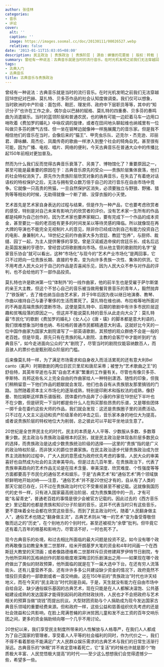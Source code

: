 ```yaml
---
author: 张佳林
categories:
- 音乐
- 评论
cover:
  alt: ''
  caption: ''
  image: https://images.soomal.cc/doc/20130111/00026527.webp
  relative: false
date: '2013-01-11T15:03:05+08:00'
description: 民主政治 | 贵族政治 | 贵族阶层 | 源自：蝉雏的花雾居 | 版权：转载 |  平均/总评分：09.88/79
summary: 曾经有一种说法：古典音乐就是当时的流行音乐。在时光机发明之前我们无法穿越回18世纪对巴赫、莫扎特、贝多芬作品的社会认知度做调查。我们仅可以想象，当时欧洲的中产阶级：面包师、鞋匠、理发师、政府中下层职员等等，其中的“知识分子”也许在工作之余，偶尔会以巴赫的赋格、莫扎特的四重奏、贝多芬的奏鸣曲为消遣娱乐……
tags:
- 古典入门
- 古典音乐
title: 古典音乐与贵族政治
---
```


曾经有一种说法：古典音乐就是当时的流行音乐。在时光机发明之前我们无法穿越回18世纪对巴赫、莫扎特、贝多芬作品的社会认知度做调查。我们仅可以想象，当时欧洲的中产阶级：面包师、鞋匠、理发师、政府中下层职员等等，其中的“知识分子”也许在工作之余，偶尔会以巴赫的赋格、莫扎特的四重奏、贝多芬的奏鸣曲为消遣娱乐。当时的蓝领阶层和普通农民，也的确有可能一边赶着马车一边用口哨吹着《费加罗的婚礼》中咏叹调的旋律，或者在田间地头聊起维也纳城里有一位叫做贝多芬的脾气古怪、但一坐在钢琴边就像神一样施展魔力的音乐家。但是我不相信他们的音乐在当时，会像后来的“猫王”、甲壳虫乐队、迈克尔・杰克逊、邓丽君、谭咏麟、周杰伦、凤凰传奇的歌曲一样渗入到整个社会的犄角旮旯。甚至很有可能，因为广播、电视、唱片、网络的便利，今天古典音乐在普通大众中的传播比起150年前相对更加普及。

然而为什么我们反而觉得古典音乐衰落了、另类了、博物馆化了？重要原因之一，甚至可能是最重要的原因在于：古典音乐原先的受众――贵族阶层集体衰落，他们的社会特权消失了。原先作为贵族阶层欣赏对象的古典音乐，在失去了有着绝对话语权的特权保护之后，无法与拥有受众数万倍于自己的流行音乐在自由市场中竞争。它就像一只高贵的熊猫，一旦自然保护区消失，必须要独立与野狼、野猪、猎狗等等相处的时候，无助得就像一个断了翅、没穿衣服的小天使。

艺术首先是艺术家自身表达的过程与结果，但是作为一种产品，它也要考虑欣赏者的感受，特别是对自己未来有影响力的欣赏者的评价。没有艺术家一生所有的作品都是纯粹为自己创作的，因为艺术家也要养家糊口，要有完成下一个作品的成本资金，甚至要比一般的老百姓有更多的时间发呆以等待灵感的降临。所以就像现在再大牌的导演也不能完全无视制片人的意见，除非你已经成功到自己有能力投资自己的电影、身兼制片人。18世纪之前的作曲家大多为宫廷、教廷“包养”，与厨师、裁缝、园丁一起，为主人提供奢侈的享受。曾是汉诺威选帝侯的宫廷乐长、成名后远赴英国发展的亨德尔，曾经尝试将歌剧推向市场。但从他主管的歌剧院的名字“皇家音乐协会”就可以看出，这种“市场化”与现今的“艺术产业市场化”是两回事，它只不过把向一位贵族长期、直接的专卖，变为向许多贵族一次性、集体的供货。它不用考虑人民大众对于自己的作品是否喜闻乐见，因为人民大众不参与对作品的评判，也不会给他的下一部作品投资。

莫扎特也许是欧洲第一位“体制外”的一线作曲家，他的前半生也是受雇于萨尔斯堡的亲王大主教，但这个不甘心自己的音乐被当做用餐背景音乐的青年人，毅然抛弃了“铁饭碗”，去了维也纳当自由艺术家，并于9年后因为夜以继日地演奏、教琴、作曲以维持自己与妻子奢侈的生活而累死了。莫扎特在维也纳、布拉格等地所面对的不再是高端贵族的垄断市场，这便是莫扎特中、后期的歌剧中有许多市民阶层逗趣和贫嘴段落的原因之一。但这并不能说莫扎特的音乐从此走向大众了：莫扎特最“市民化”的歌剧《费加罗的婚礼》《女人心》《唐・璜》的脚本都是意大利语的，我们很难想象当时维也纳、布拉格的普通市民都精通意大利语。这就好比今天的一位中国作曲家为国家大剧院谱写了一部英语歌剧，其预想的观众群绝不会是一般的老百姓。但是毕竟，原先只有在贵族的私人剧院、主教的会客厅中才能听到的“古典音乐”，如今走进面向公众的“大”剧院了，尽管当时的剧院仅能容纳数百人，而且骇人的票价也是甄别观众阶层的门槛。

后来像莫扎特一样，为了满足市场需求和自身收入而活活累死的还有意大利Bel canto（美声）时期歌剧的两位巨匠贝里尼和唐尼采蒂；被誉为“艺术歌曲之王”的舒伯特，其英年早逝也与其“自由艺术家”繁重的工作量有关。尽管也有像贝多芬、李斯特、肖邦这些名义上完全自由的作曲家给人一种特别潇洒、随性的印象，但我们稍稍留意一下他们作品的题献就会发现，他们也各自有从贵族朋友那里搞钱的门路。当然随着资本主义市场化的逐渐成熟，特别是印刷术和版权法的成熟，像舒曼、勃拉姆斯这样靠乐谱版税、团体委约作品奔了小康的作家在19世纪下半叶也不在少数，但是研究一下当时都是些什么人在购买那些昂贵的乐谱，又是哪些团体一掷千金在委约这些大师的作品，我们就会发现：这还是贵族圈子里的消费活动。只不过在人文主义运动和资产阶级革命的冲击之后，音乐家本身的地位大为提高，或者说贵族阶层的特权地位大为削弱，总之彼此可以平起平坐地谈生意了。

20世纪是全世界民主化的时代，民主的本质是人人平等、少数服从多数、多数尊重少数。民主政治与贵族政治最根本的区别，就是民主政治是体现各阶层多数民众的选择，而贵族政治是达成少数贵族统治阶级的选择――这里的“贵族”指的是广义的政治特权阶层，而非狭义的爵位世袭家族。在民主政治逐步代替贵族政治成为世界主流政制的过程中，广大人民的意愿成为政府优先考虑的事情，人民大众的审美喜好也自然成为社会的主流审美导向。但是过去几百年里，在贵族政治下，代表了贵族审美趋向的艺术作品无论是在技术含量、审美深度、欣赏难度、个性强度等等方面都要高于市民化的通俗艺术和娱乐，于是“古典艺术”和“通俗艺术”两个领域旗帜鲜明地开始对峙――注意，“通俗艺术”并不是20世纪才有的，自从有了人类的那天它就已存在，只不过在贵族政治时代它不受重视甚至不被记载。这就像我国历代的史书一样，只有进入国家最高统治阶层、成为贵族集团中的一员，才有可能“名留青史”，普通老百姓的事情是很少会被官方记载的。因此过去的《西方音乐史》里记载的也都是贵族和知识分子阶层的音乐，这并不代表当时只有这些音乐，更不意味着全社会都在欣赏这些音乐。而到了民主政治时代，随着“人民翻身做主人”，通俗艺术也随之“翻身做主流”，古典艺术则从“唯一的艺术”变为备受尊敬但敬而远之的“历史”，在个别地方的个别时代，甚至还被视为“余孽”批判。但毕竟它还有着几百年的根基和影响力，尽管活不好，一时也死不了。

现今古典音乐的处境，和过去相比所面临的最大问题是投资不足。如今没有哪个政府再敢像当初教皇朱里二世那样，给米开朗基罗大笔的资金和4年时间画一个在西斯廷大教堂的天顶画；或者像路德维希二世那样斥巨资修建拜罗伊特节日剧院，专为他所崇拜的瓦格纳创作的那些极度艰深晦涩的乐剧演出之用――如果现在哪个政府做出了类似的财政预算，他所面临的就是在下一届大选中下台。在还有穷人流落街头、还有儿童营养不良、还有许许多多公共建设缺少资金的情况下，政府竟然不惜投巨资委约一部歌剧或者一首交响曲，这在150年前的“贵族政治”时代也许天经地义，而在今天的“民主政治”时代则是丑闻。于是，天生就没有能力在自由市场中自给自足、缺少通俗娱乐基因的古典艺术，现在只能是在人人都解决温饱、公共基础建设成熟的发达国家才能得到起码的政府财政扶持，人民也才不会把政府与艺术相关的预算当做“烧钱”而提出抗议。大型财团资助与个人捐助成为现今发达国家古典音乐领域的重要经费来源。但和政府一样，这些公益和慈善组织优先考虑的还是社会效益和公共影响，在脸上爬满苍蝇的非洲贫困儿童和发不出工资的百年交响乐团之间，更多的资金捐助倾向哪一个几乎不用讨论。

20世纪以来，我们享受民主制度所带来的人性解放与人格尊严，在我们人人都成为了自己国家的管理者，享受着人人平等的社会福利的同时，作为代价之一，我们不得不看着那些不能满足广大人民群众娱乐需求的古典艺术与我们的日常生活渐行渐远。古典音乐的“休眠”并不肯定意味着死亡，它“复活”的时候也许就是那个“物质极大丰富、人民觉悟极大提高”的时代――至少这么想想我们会觉得遗憾少一些，希望多一些。